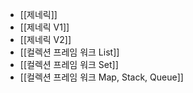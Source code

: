 ---
---

- [[제네릭]]
- [[제네릭 V1]]
- [[제네릭 V2]]
- [[컬렉션 프레임 워크 List]]
- [[컬렉션 프레임 워크 Set]]
- [[컬렉션 프레임 워크 Map, Stack, Queue]]

